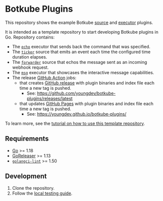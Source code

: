 # Botkube Plugins

This repository shows the example Botkube [source](https://docs.botkube.io/architecture/#source) and [executor](https://docs.botkube.io/architecture/#executor) plugins.

It is intended as a template repository to start developing Botkube plugins in Go. Repository contains:

- The [`echo`](cmd/echo/main.go) executor that sends back the command that was specified.
- The [`ticker`](cmd/ticker/main.go) source that emits an event each time the configured time duration elapses.
- The [`forwarder`](cmd/forwarder/main.go) source that echos the message sent as an incoming webhook request.
- The [`msg`](cmd/msg/main.go) executor that showcases the interactive message capabilities.
- The release [GitHub Action](https://github.com/features/actions) jobs:
	- that creates [GitHub release](.github/workflows/release.yml) with plugin binaries and index file each time a new tag is pushed.
		- See: https://github.com/youngdev/botkube-plugins/releases/latest
	- that updates [GitHub Pages](.github/workflows/pages-release.yml) with plugin binaries and index file each time a new tag is pushed.
		- See: https://youngdev.github.io/botkube-plugins/

To learn more, see the [tutorial on how to use this template repository](https://docs.botkube.io/plugin/quick-start).

## Requirements

- [Go](https://golang.org/doc/install) >= 1.18
- [GoReleaser](https://goreleaser.com/) >= 1.13
- [`golangci-lint`](https://golangci-lint.run/) >= 1.50

## Development

1. Clone the repository.
2. Follow the [local testing guide](https://docs.botkube.io/plugin/local-testing).
